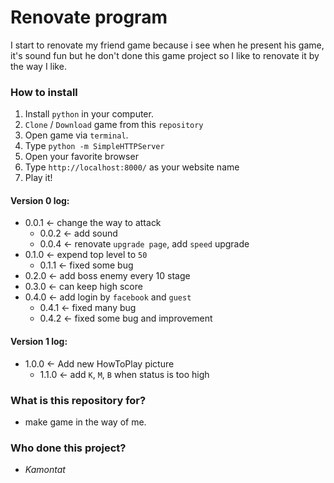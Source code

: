 # Renovate program #

I start to renovate my friend game because i see when he present his game, it's sound fun but he don't done this game project so I like to renovate it by the way I like.

### How to install ###
 1) Install `python` in your computer.
 2) `Clone` / `Download` game from this `repository`
 3) Open game via `terminal`.
 4) Type `python -m SimpleHTTPServer`
 5) Open your favorite browser
 6) Type `http://localhost:8000/` as your website name
 7) Play it!

#### Version 0 log:

- 0.0.1 <- change the way to attack
    - 0.0.2 <- add sound
    - 0.0.4 <- renovate `upgrade page`, add `speed` upgrade
- 0.1.0 <- expend top level to `50`
    - 0.1.1 <- fixed some bug
- 0.2.0 <- add boss enemy every 10 stage
- 0.3.0 <- can keep high score
- 0.4.0 <- add login by `facebook` and `guest`
    - 0.4.1 <- fixed many bug
    - 0.4.2 <- fixed some bug and improvement

#### Version 1 log:

- 1.0.0 <- Add new HowToPlay picture
    - 1.1.0 <- add `K`, `M`, `B` when status is too high

### What is this repository for? ###

- make game in the way of me.

### Who done this project? ###

- *Kamontat*